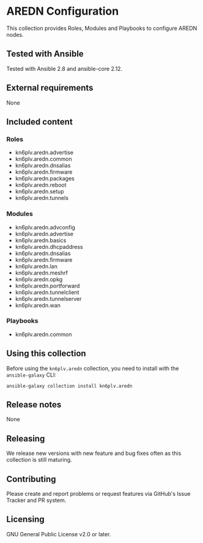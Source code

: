 # AREDN Configuration

This collection provides Roles, Modules and Playbooks to configure AREDN nodes.

## Tested with Ansible

Tested with Ansible 2.8 and ansible-core 2.12.

## External requirements

None

## Included content

### Roles

* kn6plv.aredn.advertise
* kn6plv.aredn.common
* kn6plv.aredn.dnsalias
* kn6plv.aredn.firmware
* kn6plv.aredn.packages
* kn6plv.aredn.reboot
* kn6plv.aredn.setup
* kn6plv.aredn.tunnels

### Modules

* kn6plv.aredn.advconfig
* kn6plv.aredn.advertise
* kn6plv.aredn.basics
* kn6plv.aredn.dhcpaddress
* kn6plv.aredn.dnsalias
* kn6plv.aredn.firmware
* kn6plv.aredn.lan
* kn6plv.aredn.meshrf
* kn6plv.aredn.opkg
* kn6plv.aredn.portforward
* kn6plv.aredn.tunnelclient
* kn6plv.aredn.tunnelserver
* kn6plv.aredn.wan

### Playbooks

* kn6plv.aredn.common

## Using this collection

Before using the ```kn6plv.aredn``` collection, you need to install with the ```ansible-galaxy``` CLI:
```
ansible-galaxy collection install kn6plv.aredn
```
## Release notes

None

## Releasing

We release new versions with new feature and bug fixes often as this collection is still maturing.

## Contributing

Please create and report problems or request features via GitHub's Issue Tracker and PR system.

## Licensing

GNU General Public License v2.0 or later.
